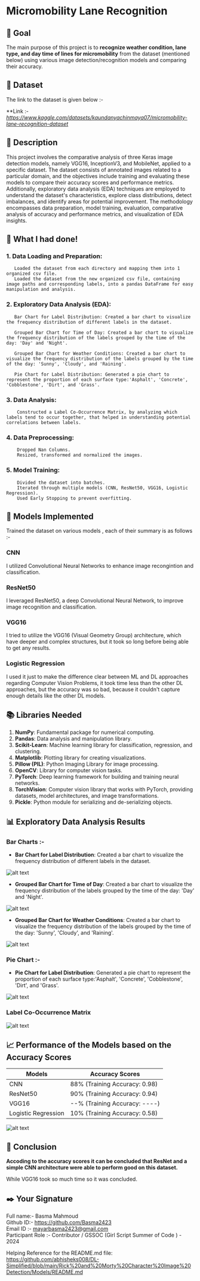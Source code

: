 # Micromobility Lane Recognition 

## 🎯 Goal
The main purpose of this project is to **recognize weather condition, lane type, and day time of lines for micromobility** from the dataset (mentioned below) using various image detection/recognition models and comparing their accuracy.                                                                                

## 🧵 Dataset

The link to the dataset is given below :-

**Link :- *https://www.kaggle.com/datasets/kaundanyachinmaya07/micromobility-lane-recognition-dataset*

## 🧾 Description

This project involves the comparative analysis of three Keras image detection models, namely VGG16, InceptionV3, and MobileNet, applied to a specific dataset. The dataset consists of annotated images related to a particular domain, and the objectives include training and evaluating these models to compare their accuracy scores and performance metrics. Additionally, exploratory data analysis (EDA) techniques are employed to understand the dataset's characteristics, explore class distributions, detect imbalances, and identify areas for potential improvement. The methodology encompasses data preparation, model training, evaluation, comparative analysis of accuracy and performance metrics, and visualization of EDA insights. 

## 🧮 What I had done!

### 1. Data Loading and Preparation:
       Loaded the dataset from each directory and mapping them into 1 organized csv file.
       Loaded the dataset from the new organized csv file, containing image paths and corresponding labels, into a pandas DataFrame for easy manipulation and analysis.

### 2. Exploratory Data Analysis (EDA):
       Bar Chart for Label Distribution: Created a bar chart to visualize the frequency distribution of different labels in the dataset.
      
       Grouped Bar Chart for Time of Day: Created a bar chart to visualize the frequency distribution of the labels grouped by the time of the day: 'Day' and 'Night'.

       Grouped Bar Chart for Weather Conditions: Created a bar chart to visualize the frequency distribution of the labels grouped by the time of the day: 'Sunny', 'Cloudy', and 'Raining'.
       
       Pie Chart for Label Distribution: Generated a pie chart to represent the proportion of each surface type:'Asphalt', 'Concrete', 'Cobblestone', 'Dirt', and 'Grass'.

### 3. Data Analysis:
        Constructed a Label Co-Occurrence Matrix, by analyzing which labels tend to occur together, that helped in understanding potential correlations between labels.

### 4. Data Preprocessing:
        Dropped Nan Columns.
        Resized, transformed and normalized the images.

### 5. Model Training:
        Divided the dataset into batches.
        Iterated through multiple models (CNN, ResNet50, VGG16, Logistic Regression).
        Used Early Stopping to prevent overfitting.


## 🚀 Models Implemented

Trained the dataset on various models , each of their summary is as follows :-

### CNN
I utilized Convolutional Neural Networks to enhance image recongintion and classification.

### ResNet50
I leveraged ResNet50, a deep Convolutional Neural Network, to improve image recognition and classification.

### VGG16
I tried to utilize the VGG16 (Visual Geometry Group) architecture, which have deeper and complex structures, but it took so long before being able to get any results.

### Logistic Regression
I used it just to make the difference clear between ML and DL approaches regarding Computer Vision Problems, it took time less than the other DL approaches, but the accuracy was so bad, because it couldn't capture enough details like the other DL models. 


## 📚 Libraries Needed

1. **NumPy**: Fundamental package for numerical computing.
2. **Pandas**: Data analysis and manipulation library.
3. **Scikit-Learn**: Machine learning library for classification, regression, and clustering.
4. **Matplotlib**: Plotting library for creating visualizations.
5. **Pillow (PIL)**: Python Imaging Library for image processing.
6. **OpenCV**: Library for computer vision tasks.
7. **PyTorch**: Deep learning framework for building and training neural networks.
8. **TorchVision**: Computer vision library that works with PyTorch, providing datasets, model architectures, and image transformations.
9. **Pickle**: Python module for serializing and de-serializing objects.

## 📊 Exploratory Data Analysis Results

### Bar Charts :-

- **Bar Chart for Label Distribution**: Created a bar chart to visualize the frequency distribution of different labels in the dataset.

![alt text](../Images/Bar-Chart-Label-Distribution.png)

- **Grouped Bar Chart for Time of Day**: Created a bar chart to visualize the frequency distribution of the labels grouped by the time of the day: 'Day' and 'Night'.

![alt text](../Images/Grouped-Bar-Chart-for-Time-of-Day.png)

- **Grouped Bar Chart for Weather Conditions**: Created a bar chart to visualize the frequency distribution of the labels grouped by the time of the day: 'Sunny', 'Cloudy', and 'Raining'.

![alt text](../Images/Grouped-Bar-Chart-for-Weather-Conditions.png)

### Pie Chart :-

- **Pie Chart for Label Distribution**: Generated a pie chart to represent the proportion of each surface type:'Asphalt', 'Concrete', 'Cobblestone', 'Dirt', and 'Grass'.

![alt text](../Images/Pie-Chart-for-Surface-Type-Distribution.png)

### Label Co-Occurrence Matrix

![alt text](../Images/co-occurrence-heatmap.png)

## 📈 Performance of the Models based on the Accuracy Scores

| Models             |       Accuracy Scores|
|--------------------|------------|
|CNN                 | 88% (Training Accuracy: 0.98) |
|ResNet50            | 90% (Training Accuracy: 0.94) |
|VGG16               | --% (Training Accuracy: ----) |
|Logistic Regression | 10% (Training Accuracy: 0.58) |

![alt text](../Images/CNN_ResNet_Accuracies.png)

## 📢 Conclusion

**Accoding to the accuracy scores it can be concluded that ResNet and a simple CNN architecture were able to perform good on this dataset.**

While VGG16 took so much time so it was concluded.


## ✒️ Your Signature

Full name:- Basma Mahmoud                      
Github ID:- https://github.com/Basma2423  
Email ID :- mayarbasma2423@gmail.com  
Participant Role :- Contributor / GSSOC (Girl Script Summer of Code ) - 2024


Helping Reference for the README.md file: https://github.com/abhisheks008/DL-Simplified/blob/main/Rick%20and%20Morty%20Character%20Image%20Detection/Models/README.md
